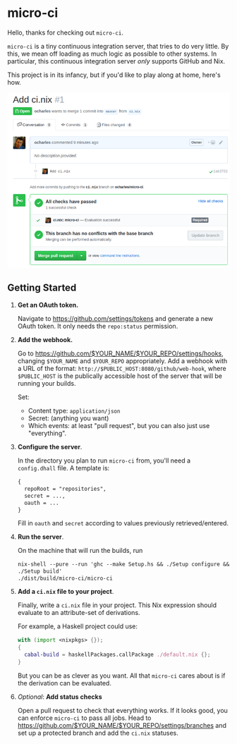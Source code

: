 # micro-ci

Hello, thanks for checking out `micro-ci`.

`micro-ci` is a tiny continuous integration server, that tries to do
very little. By this, we mean off loading as much logic as possible to
other systems. In particular, this continuous integration server
*only* supports GitHub and Nix.

This project is in its infancy, but if you'd like to play along at
home, here's how.

![Example](./example.png)

## Getting Started

1. **Get an OAuth token.**

   Navigate to https://github.com/settings/tokens and generate a new
   OAuth token. It only needs the `repo:status` permission.

2. **Add the webhook.**

   Go to https://github.com/$YOUR_NAME/$YOUR_REPO/settings/hooks,
   changing `$YOUR_NAME` and `$YOUR_REPO` appropriately. Add a webhook
   with a URL of the format: `http://$PUBLIC_HOST:8080/github/web-hook`,
   where `$PUBLIC_HOST` is the publically accessible host of the
   server that will be running your builds.
   
   Set:
   
   * Content type: `application/json`
   * Secret: (anything you want)
   * Which events: at least "pull request", but you can also just use
     "everything".

4. **Configure the server**.

	In the directory you plan to run `micro-ci` from, you'll need a
    `config.dhall` file. A template is:
	
	```dhall
	{
      repoRoot = "repositories",
      secret = ...,
      oauth = ...
	}
	```
	
	Fill in `oauth` and `secret` according to values previously retrieved/entered.
	 
4. **Run the server**.

	On the machine that will run the builds, run
	
	```
	nix-shell --pure --run 'ghc --make Setup.hs && ./Setup configure && ./Setup build'
	./dist/build/micro-ci/micro-ci
	```

5. **Add a `ci.nix` file to your project**.

	Finally, write a `ci.nix` file in your project. This Nix
    expression should evaluate to an attribute-set of derivations.
	
	For example, a Haskell project could use:
	
	```nix
	with (import <nixpkgs> {});
	{
	  cabal-build = haskellPackages.callPackage ./default.nix {};
	}
	```
	
	But you can be as clever as you want. All that `micro-ci` cares
    about is if the derivation can be evaluated.

6. *Optional*: **Add status checks**

	Open a pull request to check that everything works. If it looks
    good, you can enforce `micro-ci` to pass all jobs. Head to
    https://github.com/$YOUR_NAME/$YOUR_REPO/settings/branches and set
    up a protected branch and add the `ci.nix` statuses.
